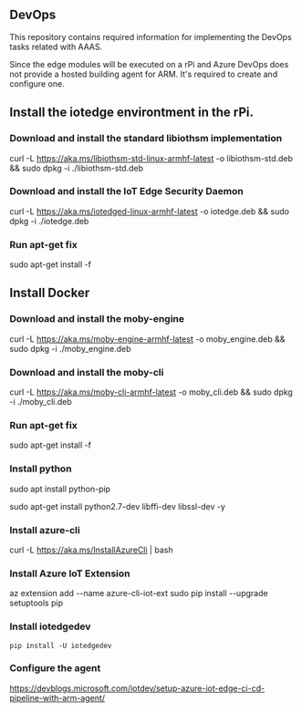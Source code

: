 ## DevOps

This repository contains required information for implementing the DevOps tasks related with AAAS.

Since the edge modules will be executed on a rPi and Azure DevOps does not provide a hosted building agent for ARM. It's required to create and configure one.


## Install the iotedge environtment in the rPi.


### Download and install the standard libiothsm implementation

curl -L https://aka.ms/libiothsm-std-linux-armhf-latest -o libiothsm-std.deb && sudo dpkg -i ./libiothsm-std.deb

  

### Download and install the IoT Edge Security Daemon

curl -L https://aka.ms/iotedged-linux-armhf-latest -o iotedge.deb && sudo dpkg -i ./iotedge.deb

  
### Run apt-get fix

sudo apt-get install -f

## Install Docker

### Download and install the moby-engine

curl -L https://aka.ms/moby-engine-armhf-latest -o moby_engine.deb && sudo dpkg -i ./moby_engine.deb

  

### Download and install the moby-cli

curl -L https://aka.ms/moby-cli-armhf-latest -o moby_cli.deb && sudo dpkg -i ./moby_cli.deb

  
### Run apt-get fix

sudo apt-get install -f

### Install python

sudo apt install python-pip

sudo apt-get install python2.7-dev libffi-dev libssl-dev -y

### Install azure-cli

curl -L https://aka.ms/InstallAzureCli | bash

### Install Azure IoT Extension
az extension add --name azure-cli-iot-ext
sudo pip install --upgrade setuptools pip

### Install iotedgedev
```
pip install -U iotedgedev
```
### Configure the agent
https://devblogs.microsoft.com/iotdev/setup-azure-iot-edge-ci-cd-pipeline-with-arm-agent/
